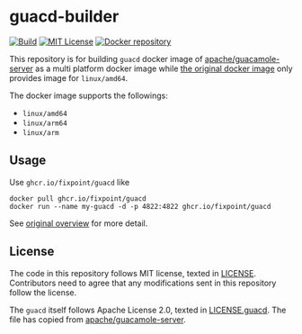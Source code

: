 # guacd-builder

[![Build](https://github.com/fixpoint/guacd-builder/actions/workflows/build.yml/badge.svg)](https://github.com/fixpoint/guacd-builder/actions/workflows/build.yml)
[![MIT License](https://img.shields.io/badge/license-MIT-blue.svg)](LICENSE)
[![Docker repository](https://img.shields.io/badge/docker-ghcr.io/fixpoint/guacd-orange.svg?logo=docker&logoColor=white)](https://github.com/orgs/fixpoint/packages/container/package/guacd)

This repository is for building `guacd` docker image of [apache/guacamole-server][] as a multi platform docker image while [the original docker image](https://hub.docker.com/r/guacamole/guacd) only provides image for `linux/amd64`.

The docker image supports the followings:

- `linux/amd64`
- `linux/arm64`
- `linux/arm`

[apache/guacamole-server]: https://github.com/apache/guacamole-server

## Usage

Use `ghcr.io/fixpoint/guacd` like

```
docker pull ghcr.io/fixpoint/guacd
docker run --name my-guacd -d -p 4822:4822 ghcr.io/fixpoint/guacd
```

See [original overview](https://hub.docker.com/r/guacamole/guacd) for more detail.

## License

The code in this repository follows MIT license, texted in [LICENSE](./LICENSE).
Contributors need to agree that any modifications sent in this repository follow
the license.

The `guacd` itself follows Apache License 2.0, texted in [LICENSE.guacd](./LICENSE.guacd).
The file has copied from [apache/guacamole-server][].
